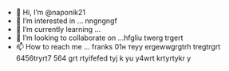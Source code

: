 - 👋 Hi, I’m @naponik21
- 👀 I’m interested in ... nngngngf 
- 🌱 I’m currently learning ...
- 💞️ I’m looking to collaborate on ...hfgliu  twerg trgert
- 📫 How to reach me ... franks 01н теуy  ergewwgrgtrh tregtrgrt 6456tryrt7 564
grt rtyifefed tyj k yu y4wrt krtyrtykr y
<!---jfg yuj 65j
naponik21/naponik21 is a ✨ special ✨ repository because its `README.md` (this file) appears on your GitHub profile.
You can click the Preview link to take a look at your changes.
--->
